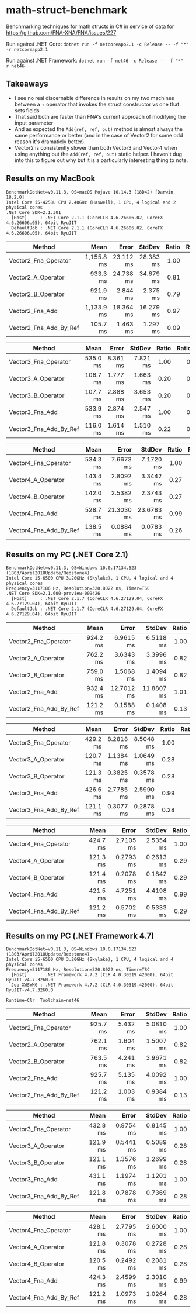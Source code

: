 # math-struct-benchmark

Benchmarking techniques for math structs in C# in service of data for https://github.com/FNA-XNA/FNA/issues/227

Run against .NET Core: `dotnet run -f netcoreapp2.1 -c Release -- -f "*" -r netcoreapp2.1`

Run against .NET Framework: `dotnet run -f net46 -c Release -- -f "*" -r net46`

## Takeaways

- I see no real discernable difference in results on my two machines between a + operator that invokes the struct constructor vs one that sets fields
- That said both are faster than FNA's current approach of modifying the input parameter
- And as expected the `Add(ref, ref, out)` method is almost always the same performance or better (and in the case of Vector2 for some odd reason it's dramaticly better).
- Vector2 is consistently slower than both Vector3 and Vector4 when using anything but the `Add(ref, ref, out)` static helper. I haven't dug into this to figure out why but it is a particularly interesting thing to note.


## Results on my MacBook

```
BenchmarkDotNet=v0.11.3, OS=macOS Mojave 10.14.3 (18D42) [Darwin 18.2.0]
Intel Core i5-4258U CPU 2.40GHz (Haswell), 1 CPU, 4 logical and 2 physical cores
.NET Core SDK=2.1.301
  [Host]     : .NET Core 2.1.1 (CoreCLR 4.6.26606.02, CoreFX 4.6.26606.05), 64bit RyuJIT
  DefaultJob : .NET Core 2.1.1 (CoreCLR 4.6.26606.02, CoreFX 4.6.26606.05), 64bit RyuJIT
```

|                 Method |       Mean |     Error |    StdDev | Ratio | RatioSD |
|----------------------- |-----------:|----------:|----------:|------:|--------:|
|   Vector2_Fna_Operator | 1,155.8 ms | 23.112 ms | 28.383 ms |  1.00 |    0.00 |
|     Vector2_A_Operator |   933.3 ms | 24.738 ms | 34.679 ms |  0.81 |    0.03 |
|     Vector2_B_Operator |   921.9 ms |  2.844 ms |  2.375 ms |  0.79 |    0.02 |
|        Vector2_Fna_Add | 1,133.9 ms | 18.364 ms | 16.279 ms |  0.97 |    0.03 |
| Vector2_Fna_Add_By_Ref |   105.7 ms |  1.463 ms |  1.297 ms |  0.09 |    0.00 |


|                 Method |     Mean |    Error |   StdDev | Ratio | RatioSD |
|----------------------- |---------:|---------:|---------:|------:|--------:|
|   Vector3_Fna_Operator | 535.0 ms | 8.361 ms | 7.821 ms |  1.00 |    0.00 |
|     Vector3_A_Operator | 106.7 ms | 1.777 ms | 1.663 ms |  0.20 |    0.00 |
|     Vector3_B_Operator | 107.7 ms | 2.888 ms | 3.653 ms |  0.20 |    0.01 |
|        Vector3_Fna_Add | 533.9 ms | 2.874 ms | 2.547 ms |  1.00 |    0.02 |
| Vector3_Fna_Add_By_Ref | 116.0 ms | 1.614 ms | 1.510 ms |  0.22 |    0.00 |

|                 Method |     Mean |      Error |     StdDev | Ratio | RatioSD |
|----------------------- |---------:|-----------:|-----------:|------:|--------:|
|   Vector4_Fna_Operator | 534.3 ms |  7.6673 ms |  7.1720 ms |  1.00 |    0.00 |
|     Vector4_A_Operator | 143.4 ms |  2.8092 ms |  3.3442 ms |  0.27 |    0.01 |
|     Vector4_B_Operator | 142.0 ms |  2.5382 ms |  2.3743 ms |  0.27 |    0.01 |
|        Vector4_Fna_Add | 528.7 ms | 21.3030 ms | 23.6783 ms |  0.99 |    0.05 |
| Vector4_Fna_Add_By_Ref | 138.5 ms |  0.0884 ms |  0.0783 ms |  0.26 |    0.00 |

## Results on my PC (.NET Core 2.1)

```
BenchmarkDotNet=v0.11.3, OS=Windows 10.0.17134.523 (1803/April2018Update/Redstone4)
Intel Core i5-6500 CPU 3.20GHz (Skylake), 1 CPU, 4 logical and 4 physical cores
Frequency=3117186 Hz, Resolution=320.8022 ns, Timer=TSC
.NET Core SDK=2.1.600-preview-009426
  [Host]     : .NET Core 2.1.7 (CoreCLR 4.6.27129.04, CoreFX 4.6.27129.04), 64bit RyuJIT
  DefaultJob : .NET Core 2.1.7 (CoreCLR 4.6.27129.04, CoreFX 4.6.27129.04), 64bit RyuJIT
```

|                 Method |     Mean |      Error |     StdDev | Ratio |
|----------------------- |---------:|-----------:|-----------:|------:|
|   Vector2_Fna_Operator | 924.2 ms |  6.9615 ms |  6.5118 ms |  1.00 |
|     Vector2_A_Operator | 762.2 ms |  3.6343 ms |  3.3996 ms |  0.82 |
|     Vector2_B_Operator | 759.0 ms |  1.5068 ms |  1.4094 ms |  0.82 |
|        Vector2_Fna_Add | 932.4 ms | 12.7012 ms | 11.8807 ms |  1.01 |
| Vector2_Fna_Add_By_Ref | 121.2 ms |  0.1588 ms |  0.1408 ms |  0.13 |

|                 Method |     Mean |     Error |    StdDev | Ratio | RatioSD |
|----------------------- |---------:|----------:|----------:|------:|--------:|
|   Vector3_Fna_Operator | 429.2 ms | 8.2818 ms | 8.5048 ms |  1.00 |    0.00 |
|     Vector3_A_Operator | 120.7 ms | 1.1384 ms | 1.0649 ms |  0.28 |    0.01 |
|     Vector3_B_Operator | 121.3 ms | 0.3825 ms | 0.3578 ms |  0.28 |    0.01 |
|        Vector3_Fna_Add | 426.6 ms | 2.7785 ms | 2.5990 ms |  0.99 |    0.02 |
| Vector3_Fna_Add_By_Ref | 121.1 ms | 0.3077 ms | 0.2878 ms |  0.28 |    0.01 |

|                 Method |     Mean |     Error |    StdDev | Ratio |
|----------------------- |---------:|----------:|----------:|------:|
|   Vector4_Fna_Operator | 424.7 ms | 2.7105 ms | 2.5354 ms |  1.00 |
|     Vector4_A_Operator | 121.3 ms | 0.2793 ms | 0.2613 ms |  0.29 |
|     Vector4_B_Operator | 121.4 ms | 0.2078 ms | 0.1842 ms |  0.29 |
|        Vector4_Fna_Add | 421.5 ms | 4.7251 ms | 4.4198 ms |  0.99 |
| Vector4_Fna_Add_By_Ref | 121.2 ms | 0.5702 ms | 0.5333 ms |  0.29 |

## Results on my PC (.NET Framework 4.7)

```
BenchmarkDotNet=v0.11.3, OS=Windows 10.0.17134.523 (1803/April2018Update/Redstone4)
Intel Core i5-6500 CPU 3.20GHz (Skylake), 1 CPU, 4 logical and 4 physical cores
Frequency=3117186 Hz, Resolution=320.8022 ns, Timer=TSC
  [Host]     : .NET Framework 4.7.2 (CLR 4.0.30319.42000), 64bit RyuJIT-v4.7.3260.0
  Job-XWSWKG : .NET Framework 4.7.2 (CLR 4.0.30319.42000), 64bit RyuJIT-v4.7.3260.0

Runtime=Clr  Toolchain=net46
```

|                 Method |     Mean |    Error |    StdDev | Ratio |
|----------------------- |---------:|---------:|----------:|------:|
|   Vector2_Fna_Operator | 925.7 ms | 5.432 ms | 5.0810 ms |  1.00 |
|     Vector2_A_Operator | 762.1 ms | 1.604 ms | 1.5007 ms |  0.82 |
|     Vector2_B_Operator | 763.5 ms | 4.241 ms | 3.9671 ms |  0.82 |
|        Vector2_Fna_Add | 925.7 ms | 5.135 ms | 4.0092 ms |  1.00 |
| Vector2_Fna_Add_By_Ref | 121.2 ms | 1.003 ms | 0.9384 ms |  0.13 |

|                 Method |     Mean |     Error |    StdDev | Ratio |
|----------------------- |---------:|----------:|----------:|------:|
|   Vector3_Fna_Operator | 432.8 ms | 0.9754 ms | 0.8145 ms |  1.00 |
|     Vector3_A_Operator | 121.9 ms | 0.5441 ms | 0.5089 ms |  0.28 |
|     Vector3_B_Operator | 121.1 ms | 1.3576 ms | 1.2699 ms |  0.28 |
|        Vector3_Fna_Add | 431.1 ms | 1.1974 ms | 1.1201 ms |  1.00 |
| Vector3_Fna_Add_By_Ref | 121.8 ms | 0.7878 ms | 0.7369 ms |  0.28 |

|                 Method |     Mean |     Error |    StdDev | Ratio |
|----------------------- |---------:|----------:|----------:|------:|
|   Vector4_Fna_Operator | 428.1 ms | 2.7795 ms | 2.6000 ms |  1.00 |
|     Vector4_A_Operator | 121.8 ms | 0.3078 ms | 0.2728 ms |  0.28 |
|     Vector4_B_Operator | 120.5 ms | 0.2492 ms | 0.2081 ms |  0.28 |
|        Vector4_Fna_Add | 424.3 ms | 2.4599 ms | 2.3010 ms |  0.99 |
| Vector4_Fna_Add_By_Ref | 121.2 ms | 1.0973 ms | 1.0264 ms |  0.28 |
